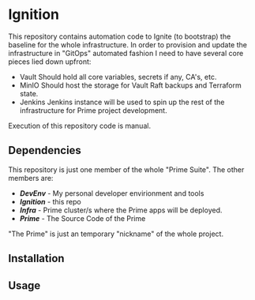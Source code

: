 # Ignition

This repository contains automation code to Ignite (to bootstrap) the baseline
for the whole infrastructure.
In order to provision and update the infrastructure in "GitOps" automated 
fashion I need to have several core pieces lied down upfront:

- Vault
  Should hold all core variables, secrets if any, CA's, etc.
- MinIO
  Should host the storage for Vault Raft backups and Terraform state.
- Jenkins
  Jenkins instance will be used to spin up the rest of the infrastructure for
  Prime project development.

Execution of this repository code is manual.

## Dependencies

This repository is just one member of the whole "Prime Suite".
The other members are:

- *****DevEnv***** - My personal developer envirionment and tools
- *****Ignition***** - this repo
- *****Infra***** - Prime cluster/s where the Prime apps will be deployed.
- *****Prime***** - The Source Code of the Prime

"The Prime" is just an temporary "nickname" of the whole project.

## Installation

## Usage
